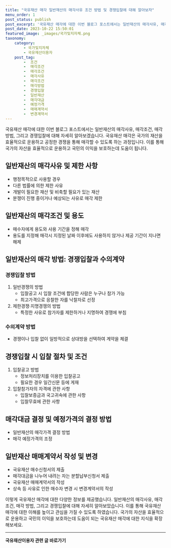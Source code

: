 ```yaml
---
title: "국유재산 매각 일반재산의 매각사유 조건 방법 및 경쟁입찰에 대해 알아보자"
menu_order: 1
post_status: publish
post_excerpt: '국유재산 매각에 대한 이번 블로그 포스트에서는 일반재산의 매각사유, 매각조건, 매각 방법, 그리고 경쟁입찰에 대해 자세히 알아보겠습니다. 국유재산 매각은 국가의 재산을 효율적으로 운용하고 공정한 경쟁을 통해 매각할 수 있도록 하는 과정입니다. 이를 통해 국가의 자산을 효율적으로 운용하고 국민의 이익을 보호하는데 도움이 됩니다.'
post_date: 2023-10-22 15:50:01
featured_image: _images/국가및지자체.png
taxonomy:
    category:
        - 국가및지자체
        - 국유재산이용자
    post_tag:
        -  조건
        -  매각조건
        -  매각조건
        -  매각사유
        -  매각조건
        -  매각방법
        -  경쟁입찰
        -  일반재산
        -  매각대금
        -  예정가격
        -  매매계약서
        -  변경계약서
---
```




국유재산 매각에 대한 이번 블로그 포스트에서는 일반재산의 매각사유, 매각조건, 매각 방법, 그리고 경쟁입찰에 대해 자세히 알아보겠습니다. 국유재산 매각은 국가의 재산을 효율적으로 운용하고 공정한 경쟁을 통해 매각할 수 있도록 하는 과정입니다. 이를 통해 국가의 자산을 효율적으로 운용하고 국민의 이익을 보호하는데 도움이 됩니다.

## 일반재산의 매각사유 및 제한 사항
- 행정목적으로 사용할 경우
- 다른 법률에 의한 제한 사유
- 개발이 필요한 재산 및 비축할 필요가 있는 재산
- 분쟁이 진행 중이거나 예상되는 사유로 매각 제한

## 일반재산의 매각조건 및 용도
- 매수자에게 용도와 사용 기간을 정해 매각
- 용도를 지정해 매각시 지정된 날짜 이후에도 사용하지 않거나 제공 기간이 지나면 해제

## 일반재산의 매각 방법: 경쟁입찰과 수의계약
### 경쟁입찰 방법
1. 일반경쟁의 방법
   - 입찰공고 시 입찰 조건에 합당한 사람은 누구나 참가 가능
   - 최고가격으로 응찰한 자를 낙찰자로 선정
2. 제한경쟁·지명경쟁의 방법
   - 특정한 사유로 참가자를 제한하거나 지명하여 경쟁에 부침

### 수의계약 방법
- 경쟁이나 입찰 없이 일방적으로 상대방을 선택하여 계약을 체결

## 경쟁입찰 시 입찰 절차 및 조건
1. 입찰공고 방법
   - 정보처리장치를 이용한 입찰공고
   - 필요한 경우 일간신문 등에 게재
2. 입찰참가자의 자격에 관한 사항
   - 입찰보증금과 국고귀속에 관한 사항
   - 입찰무효에 관한 사항

## 매각대금 결정 및 예정가격의 결정 방법
- 일반재산의 매각가격 결정 방법
- 매각 예정가격의 조정

## 일반재산 매매계약서 작성 및 변경
- 국유재산 매수신청서의 제출
- 매각대금을 나누어 내려는 자는 분할납부신청서 제출
- 국유재산 매매계약서의 작성
- 상속 등 사유로 인한 매수자 변경 시 변경계약서의 작성

이렇게 국유재산 매각에 대한 다양한 정보를 제공했습니다. 일반재산의 매각사유, 매각조건, 매각 방법, 그리고 경쟁입찰에 대해 자세히 알아보았습니다. 이를 통해 국유재산 매각에 대한 이해를 높이고 관심을 가질 수 있도록 하였습니다. 국가의 자산을 효율적으로 운용하고 국민의 이익을 보호하는데 도움이 되는 국유재산 매각에 대한 지식을 확장해보세요.
<!-- wp:separator -->
<hr class="wp-block-separator has-alpha-channel-opacity"/>
<!-- /wp:separator -->

<!-- wp:group {"backgroundColor":"base","layout":{"type":"constrained"}} -->
<div class="wp-block-group has-base-background-color has-background"><!-- wp:paragraph {"align":"center","fontSize":"medium"} -->
<p class="has-text-align-center has-large-font-size"><strong>국유재산이용자 관련 글 바로가기</strong></p>
<!-- /wp:paragraph -->


<!-- wp:latest-posts
{"categories":[{"id":7404,"count":19,"description":"","link":"https://uknowlaw.com/category/%ea%b5%ad%ec%9c%a0%ec%9e%ac%ec%82%b0%ec%9d%b4%ec%9a%a9%ec%9e%90/","name":"국유재산이용자","slug":"국유재산이용자","taxonomy":"category","parent":0,"meta":[],"_links":{"self":[{"href":"https://uknowlaw.com/wp-json/wp/v2/categories/7404"}],"collection":[{"href":"https://uknowlaw.com/wp-json/wp/v2/categories"}],"about":[{"href":"https://uknowlaw.com/wp-json/wp/v2/taxonomies/category"}],"wp:post_type":[{"href":"https://uknowlaw.com/wp-json/wp/v2/posts?categories=7404"}],"curies":[{"name":"wp","href":"https://api.w.org/{rel}","templated":true}]}}]} /--></div>
<!-- /wp:group -->